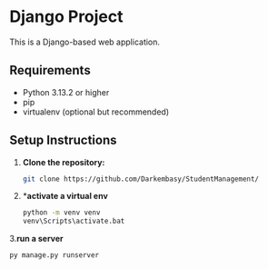 # Django Project

This is a Django-based web application.

## Requirements

- Python 3.13.2 or higher
- pip
- virtualenv (optional but recommended)

## Setup Instructions

1. **Clone the repository:**
   ```bash
   git clone https://github.com/Darkembasy/StudentManagement/
2. ***activate a virtual env**
   ```bash
   python -m venv venv
   venv\Scripts\activate.bat
3.**run a server**
   ```bash 
   py manage.py runserver
